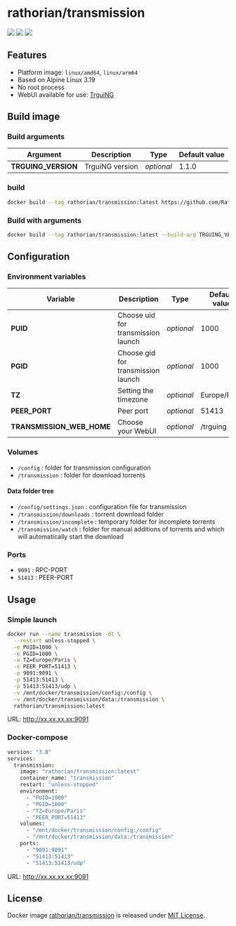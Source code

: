 # rathorian/transmission

[![](https://github.com/rathorian/transmission/workflows/build/badge.svg)](https://github.com/rathorian/transmission/actions)
[![](https://img.shields.io/docker/pulls/rathorian/transmission)](https://hub.docker.com/r/rathorian/transmission)
[![](https://img.shields.io/docker/stars/rathorian/transmission)](https://hub.docker.com/r/rathorian/transmission)

## Features

 - Platform image: `linux/amd64`, `linux/arm64`
 - Based on Alpine Linux 3.19
 - No root process
 - WebUI available for use: [TrguiNG](https://github.com/openscopeproject/TrguiNG)

## Build image

### Build arguments

| Argument | Description | Type | Default value |
| -------- | ----------- | ---- | ------------- |
| **TRGUING_VERSION** | TrguiNG version | *optional* | 1.1.0

### build

```sh
docker build --tag rathorian/transmission:latest https://github.com/Rathorian/transmission.git
```

### Build with arguments

```sh
docker build --tag rathorian/transmission:latest --build-arg TRGUING_VERSION=1.1.0 https://github.com/Rathorian/transmission.git
```

## Configuration

### Environment variables

| Variable | Description | Type | Default value |
| -------- | ----------- | ---- | ------------- |
| **PUID** | Choose uid for transmission launch | *optional* | 1000
| **PGID** | Choose gid for transmission launch | *optional* | 1000
| **TZ** | Setting the timezone | *optional* | Europe/Paris
| **PEER_PORT** | Peer port | *optional* | 51413
| **TRANSMISSION_WEB_HOME** | Choose your WebUI | *optional* | /trguing

### Volumes

 - `/config` : folder for transmission configuration
 - `/transmission` : folder for download torrents

#### Data folder tree

 - `/config/settings.json` : configuration file for transmission
 - `/transmission/downloads` : torrent download folder
 - `/transmission/incomplete` : temporary folder for incomplete torrents
 - `/transmission/watch` : folder for manual additions of torrents and which will automatically start the download

### Ports

 - `9091` : RPC-PORT
 - `51413` : PEER-PORT

## Usage

### Simple launch

```sh
docker run --name transmission -dt \
  --restart unless-stopped \
  -e PUID=1000 \
  -e PGID=1000 \
  -e TZ=Europe/Paris \
  -e PEER_PORT=51413 \
  -p 9091:9091 \
  -p 51413:51413 \
  -p 51413:51413/udp \
  -v /mnt/docker/transmission/config:/config \
  -v /mnt/docker/transmission/data:/transmission \
  rathorian/transmission:latest
```

URL: http://xx.xx.xx.xx:9091

### Docker-compose

```sh
version: "3.8"
services:
  transmission:
    image: "rathorian/transmission:latest"
    container_name: "transmission"
    restart: "unless-stopped"
    environment:
      - "PUID=1000"
      - "PGID=1000"
      - "TZ=Europe/Paris"
      - "PEER_PORT=51413"
    volumes:
      - "/mnt/docker/transmission/config:/config"
      - "/mnt/docker/transmission/data:/transmission"
    ports:
      - "9091:9091"
      - "51413:51413"
      - "51413:51413/udp"
```

URL: http://xx.xx.xx.xx:9091

## License

Docker image [rathorian/transmission](https://hub.docker.com/r/rathorian/transmission) is released under [MIT License](https://github.com/Rathorian/transmission/blob/main/LICENSE).